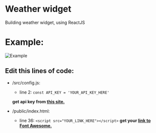 # Weather widget
Building weather widget, using ReactJS

# Example:
![Example](https://github.com/therealpanda98/WeatherApp-ReactJS/blob/master/Screenshots/main.gif)

## Edit this lines of code:

- /src/config.js:
  - line 2: ```const API_KEY = 'YOUR_API_KEY_HERE'```
  
  **get api key from [this site.](https://www.weatherbit.io)**

- /public/index.html:
  - line 36: ```<script src="YOUR_LINK_HERE"></script>```
  **get your [link to Font Awesome.](https://fontawesome.com)**
